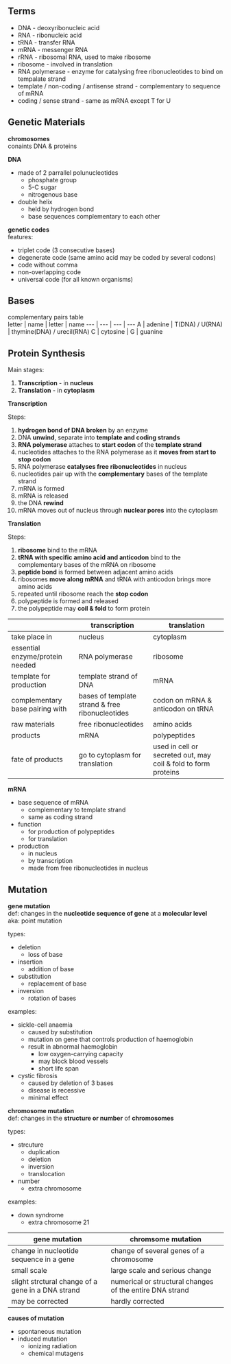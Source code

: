 ## Terms

- DNA - deoxyribonucleic acid
- RNA - ribonucleic acid
- tRNA - transfer RNA
- mRNA - messenger RNA
- rRNA - ribosomal RNA, used to make ribosome
- ribosome - involved in translation
- RNA polymerase - enzyme for catalysing free ribonucleotides to bind on tempalate strand
- template / non-coding / antisense strand - complementary to sequence of mRNA
- coding / sense strand - same as mRNA except T for U

## Genetic Materials
**chromosomes**  
conaints DNA & proteins  

**DNA**  
- made of 2 parrallel polunucleotides  
	- phosphate group  
	- 5-C sugar
	- nitrogenous base
- double helix
	- held by hydrogen bond
	- base sequences complementary to each other

**genetic codes**  
features:  
- triplet code (3 consecutive bases)  
- degenerate code (same amino acid may be coded by several codons)  
- code without comma
- non-overlapping code
- universal code (for all known organisms)

## Bases

complementary pairs table  
letter | name | letter | name
--- | --- | --- | ---
A | adenine | T(DNA) / U(RNA) | thymine(DNA) / urecil(RNA)
C | cytosine | G | guanine

## Protein Synthesis

Main stages:
1. **Transcription** - in **nucleus**
2. **Translation** - in **cytoplasm**

**Transcription**  

Steps:
1. **hydrogen bond of DNA broken** by an enzyme
2. DNA **unwind**, separate into **template and coding strands**
3. **RNA polymerase** attaches to **start codon** of the **template strand**
4. nucleotides attaches to the RNA polymerase as it **moves from start to stop codon**
5. RNA polymerase **catalyses free ribonucleotides** in nucleus
6. nucleotides pair up with the **complementary** bases of the template strand  
7. mRNA is formed
8. mRNA is released
9. the DNA **rewind**
10. mRNA moves out of nucleus through **nuclear pores** into the cytoplasm

**Translation**  

Steps:
1. **ribosome** bind to the mRNA
2. **tRNA with specific amino acid and anticodon** bind to the complementary bases of the mRNA on ribosome
3. **peptide bond** is formed between adjacent amino acids
4. ribosomes **move along mRNA** and tRNA with anticodon brings more amino acids
5. repeated until ribosome reach the **stop codon**
6. polypeptide is formed and released
7. the polypeptide may **coil & fold** to form protein

</empty> | transcription | translation
--- | --- | ---
take place in | nucleus | cytoplasm
essential enzyme/protein needed | RNA polymerase | ribosome
template for production | template strand of DNA | mRNA
complementary base pairing with | bases of template strand & free ribonucleotides | codon on mRNA & anticodon on tRNA
raw materials | free ribonucleotides | amino acids
products | mRNA | polypeptides
fate of products | go to cytoplasm for translation | used in cell or secreted out, may coil & fold to form proteins

**mRNA**  
- base sequence of mRNA
	- complementary to template strand
	- same as coding strand
- function
	- for production of polypeptides
	- for translation
- production
	- in nucleus
	- by transcription
	- made from free ribonucleotides in nucleus

## Mutation
**gene mutation**  
def: changes in the **nucleotide sequence of gene** at a **molecular level**  
aka: point mutation  

types:
- deletion
	- loss of base
- insertion
	- addition of base
- substitution
	- replacement of base
- inversion
	- rotation of bases

examples:  
- sickle-cell anaemia
	- caused by substitution
	- mutation on gene that controls production of haemoglobin
	- result in abnormal haemoglobin
		- low oxygen-carrying capacity
		- may block blood vessels
		- short life span
- cystic fibrosis
	- caused by deletion of 3 bases
	- disease is recessive
	- minimal effect

**chromosome mutation**  
def: changes in the **structure or number** of **chromosomes**  

types:
- strcuture
	- duplication
	- deletion
	- inversion
	- translocation
- number
	- extra chromosome

examples:
- down syndrome
	- extra chromosome 21

gene mutation | chromsome mutation
--- | ---
change in nucleotide sequence in a gene | change of several genes of a chromosome
small scale | large scale and serious change
slight strctural change of a gene in a DNA strand | numerical or structural changes of the entire DNA strand
may be corrected | hardly corrected

**causes of mutation**  
- spontaneous mutation
- induced mutation
	- ionizing radiation
	- chemical mutagens